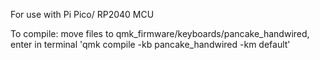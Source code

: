 For use with Pi Pico/ RP2040 MCU

To compile: move files to qmk_firmware/keyboards/pancake_handwired, enter in terminal 'qmk compile -kb pancake_handwired -km default'
